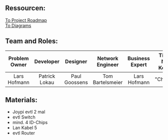 ## Ressourcen:

[To Project Roadmap](https://docs.google.com/document/d/1F-cst-1xc6lAiVzRt9bhlMWnk4I6INncp--hGqchqAM/edit?usp=sharing "Google Docs Project Roadmap") <br>
[To Diagrams](https://docs.google.com/presentation/d/1sCFqs_ZvGJNFrfB3Qsg5LeebdYdzMTdnTpRpWa_ydFs/edit?usp=sharing "Google Sheets Diagrams")

## Team and Roles:

| Problem Owner |   Developer   |   Designer    | Network Engineer | Business Expert | Time & Note Keeper |
| :-----------: | :-----------: | :-----------: | :--------------: | :-------------: | :----------------: |
| Lars Hofmann  | Patrick Lokau | Paul Goossens | Tom Bartelsmeier |  Lars Hofmann   |     "Chronos"      |

## Materials:

- Joypi evtl 2 mal
- evtl Switch
- mind. 4 ID-Chips
- Lan Kabel 5
- evtl Router
